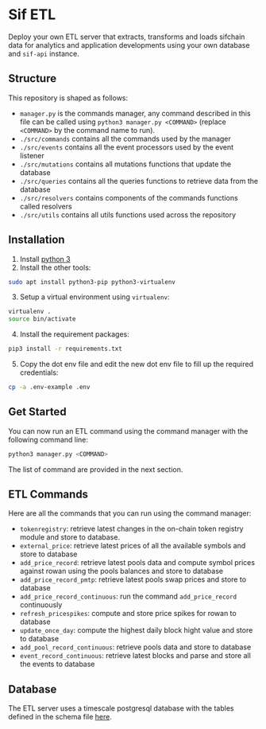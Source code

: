 # Sif ETL

Deploy your own ETL server that extracts, transforms and loads sifchain data for analytics and application developments using your own database and `sif-api` instance.

## Structure

This repository is shaped as follows:

- `manager.py` is the commands manager, any command described in this file can be called using `python3 manager.py <COMMAND>` (replace `<COMMAND>` by the command name to run).
- `./src/commands` contains all the commands used by the manager
- `./src/events` contains all the event processors used by the event listener
- `./src/mutations` contains all mutations functions that update the database
- `./src/queries` contains all the queries functions to retrieve data from the database
- `./src/resolvers` contains components of the commands functions called resolvers
- `./src/utils` contains all utils functions used across the repository

## Installation

1. Install [python 3](https://phoenixnap.com/kb/how-to-install-python-3-ubuntu)
2. Install the other tools:

```bash
sudo apt install python3-pip python3-virtualenv
```

3. Setup a virtual environment using `virtualenv`:

```bash
virtualenv .
source bin/activate
```

4. Install the requirement packages:

```bash
pip3 install -r requirements.txt
```

5. Copy the dot env file and edit the new dot env file to fill up the required credentials:

```bash
cp -a .env-example .env
```

## Get Started

You can now run an ETL command using the command manager with the following command line:

```bash
python3 manager.py <COMMAND>
```

The list of command are provided in the next section.

## ETL Commands

Here are all the commands that you can run using the command manager:

- `tokenregistry`: retrieve latest changes in the on-chain token registry module and store to database.
- `external_price`: retrieve latest prices of all the available symbols and store to database
- `add_price_record`: retrieve latest pools data and compute symbol prices against rowan using the pools balances and store to database
- `add_price_record_pmtp`: retrieve latest pools swap prices and store to database
- `add_price_record_continuous`: run the command `add_price_record` continuously
- `refresh_pricespikes`: compute and store price spikes for rowan to database
- `update_once_day`: compute the highest daily block hight value and store to database
- `add_pool_record_continuous`: retrieve pools data and store to database
- `event_record_continuous`: retrieve latest blocks and parse and store all the events to database

## Database

The ETL server uses a timescale postgresql database with the tables defined in the schema file [here](https://github.com/Sifchain/sif-etl/blob/master/db/schema.sql).
